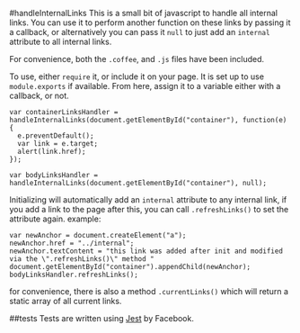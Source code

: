 #handleInternalLinks
This is a small bit of javascript to handle all internal links.
You can use it to perform another function on these links by passing it a callback, or alternatively you can pass it `null`
to just add an `internal` attribute to all internal links.

For convenience, both the `.coffee`, and `.js` files have been included.

To use, either `require` it, or include it on your page. It is set up to use `module.exports` if available.
From here, assign it to a variable either with a callback, or not.
```
var containerLinksHandler = handleInternalLinks(document.getElementById("container"), function(e) {
  e.preventDefault();
  var link = e.target;
  alert(link.href);
});

var bodyLinksHandler = handleInternalLinks(document.getElementById("container"), null);
```
Initializing will automatically add an `internal` attribute to any internal link,
if you add a link to the page after this, you can call `.refreshLinks()`
to set the attribute again. example:

```
var newAnchor = document.createElement("a");
newAnchor.href = "../internal";
newAnchor.textContent = "this link was added after init and modified via the \".refreshLinks()\" method "
document.getElementById("container").appendChild(newAnchor);
bodyLinksHandler.refreshLinks();
```
for convenience, there is also a method `.currentLinks()` which will return a static array of all current links.

##tests
Tests are written using [Jest](https://facebook.github.io/jest/) by Facebook.

